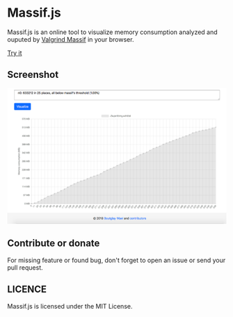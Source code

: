 # Massif.js

Massif.js is an online tool to visualize memory consumption analyzed and ouputed by [Valgrind Massif](http://valgrind.org/docs/manual/ms-manual.html) in your browser.

[Try it](http://boutglay.com/massifjs)

## Screenshot

![](https://github.com/btwael/massif.js/blob/master/screenshot.png?raw=true "")

## Contribute or donate

For missing feature or found bug, don't forget to open an issue or send your pull request.

## LICENCE

Massif.js is licensed under the MIT License.
